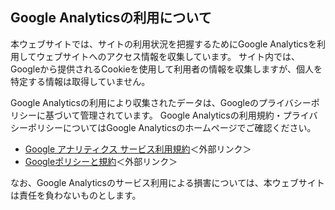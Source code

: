 ## Google Analyticsの利用について

本ウェブサイトでは、サイトの利用状況を把握するためにGoogle Analyticsを利用してウェブサイトへのアクセス情報を収集しています。
サイト内では、Googleから提供されるCookieを使用して利用者の情報を収集しますが、個人を特定する情報は取得していません。

Google Analyticsの利用により収集されたデータは、Googleのプライバシーポリシーに基づいて管理されています。
Google Analyticsの利用規約・プライバシーポリシーについてはGoogle Analyticsのホームページでご確認ください。

- [Google アナリティクス サービス利用規約](http://www.google.com/analytics/terms/jp.html)＜外部リンク＞
- [Googleポリシーと規約](https://policies.google.com/)＜外部リンク＞

なお、Google Analyticsのサービス利用による損害については、本ウェブサイトは責任を負わないものとします。